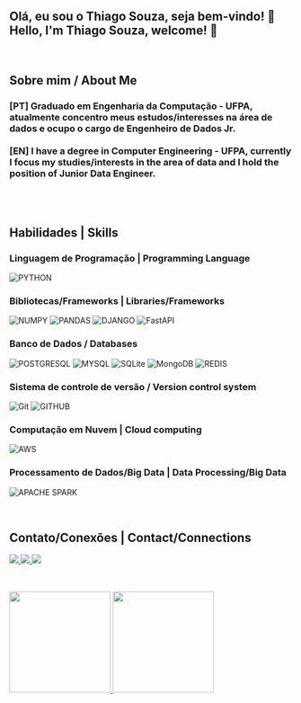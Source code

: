 ## Olá, eu sou o Thiago Souza, seja bem-vindo! 👋 <br>Hello, I'm Thiago Souza, welcome! 👋

<br>

<h2> Sobre mim / About Me</h2>
<h3>
  [PT] Graduado em Engenharia da Computação - UFPA, atualmente concentro meus estudos/interesses na área de dados e ocupo o cargo de Engenheiro de Dados Jr.<br>
  <br>
  [EN] I have a degree in Computer Engineering - UFPA, currently I focus my studies/interests in the area of data and I hold the position of Junior Data Engineer.
  <br><br>
</h3>
<br>

## Habilidades | Skills
### Linguagem de Programação | Programming Language
![PYTHON](https://img.shields.io/badge/Python-2B5B84?style=for-the-badge&logo=python&logoColor=white)
### Bibliotecas/Frameworks | Libraries/Frameworks
![NUMPY](https://img.shields.io/badge/Numpy-777BB4?style=for-the-badge&logo=numpy&logoColor=white)
![PANDAS](https://img.shields.io/badge/Pandas-2C2D72?style=for-the-badge&logo=pandas&logoColor=white)
![DJANGO](https://img.shields.io/badge/Django-0C4B33?style=for-the-badge&logo=django&logoColor=white)
![FastAPI](https://img.shields.io/badge/FastAPI-005571?style=for-the-badge&logo=fastapi)
### Banco de Dados / Databases
![POSTGRESQL](https://img.shields.io/badge/PostgreSQL-336791?style=for-the-badge&logo=postgresql&logoColor=white)
![MYSQL](https://img.shields.io/badge/MySQL-F7F7F7?style=for-the-badge&logo=mysql&logoColor=black)
![SQLite](https://img.shields.io/badge/sqlite-%2307405e.svg?style=for-the-badge&logo=sqlite&logoColor=white)
![MongoDB](https://img.shields.io/badge/MongoDB-%234ea94b.svg?style=for-the-badge&logo=mongodb&logoColor=white)
![REDIS](https://img.shields.io/badge/redis-%23DD0031.svg?style=for-the-badge&logo=redis&logoColor=white)
### Sistema de controle de versão / Version control system
![Git](https://img.shields.io/badge/git-%23F05033.svg?style=for-the-badge&logo=git&logoColor=white)
![GITHUB](https://img.shields.io/badge/GitHub-161B22?style=for-the-badge&logo=github&logoColor=white)
### Computação em Nuvem | Cloud computing
![AWS](https://img.shields.io/badge/AWS-%23FF9900.svg?style=for-the-badge&logo=amazon-aws&logoColor=white)
### Processamento de Dados/Big Data | Data Processing/Big Data
![APACHE SPARK](https://img.shields.io/badge/Apache%20Spark-F3F1EA?style=for-the-badge&logo=apachespark)

<br>

## Contato/Conexões | Contact/Connections
<div>
  <a href="mailto:thiagolsmail@gmail.com" target="_blank">
    <img src="https://img.shields.io/badge/Gmail-D93025?style=for-the-badge&logo=gmail&logoColor=white" target="_blank">
  </a>
  <a href="https://www.linkedin.com/in/thiagosouzalink/" target="_blank">
    <img src="https://img.shields.io/badge/Linkedin-0A66C2?style=for-the-badge&logo=LINKEDIN&logoColor=white" target="_blank">
  </a>
  <a href="https://www.instagram.com/thiagosouzalink/" target="_blank">
    <img src="https://img.shields.io/badge/Instagram-D03475?style=for-the-badge&logo=instagram&logoColor=white" target="_blank">
  </a>
</div>
<br>

##

<a href="https://github.com/thiagosouzalink/">
  <img height="180em" src="https://github-readme-stats.vercel.app/api/top-langs/?username=thiagosouzalink&layout=compact&langs_count=7&theme=tokyonight" />
</a>
<a href="https://github.com/thiagosouzalink/">
  <img height="180em" src="https://github-readme-stats.vercel.app/api?username=thiagosouzalink&show_icons=true&theme=tokyonight&include_all_commits=true&count_private=true" />
</a>

